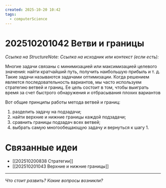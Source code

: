 ```yaml
---
created: 2025-10-20 10:42
tags:
  - computerScience
---
```

# 202510201042 Ветви и границы

*Ссылка на StructureNote:*
*Ссылка на исходник или контекст (если есть):* 

Многие задачи связаны с минимизацией или максимизацией целевого значения: найти кратчайший путь, получить наибольшую прибыль и т. д. Такие задачи называются задачами оптимизации. Когда решением является последовательность вариантов, мы часто используем стратегию ветвей и границ. Ее цель состоит в том, чтобы выиграть время за счет быстрого обнаружения и отбрасывания плохих вариантов

Вот общие принципы работы метода ветвей и границ: 

1) разделить задачу на подзадачи; 
2) найти верхние и нижние границы каждой подзадачи; 
3) сравнить границы подзадач всех ветвей; 
4) выбрать самую многообещающую задачу и вернуться к шагу 1.

# Связанные идеи

- [[202510200838 Стратегии]]
- [[202510201043 Верхние и нижние границы]] 
---

*Что стоит развить? Какие вопросы возникли?*

